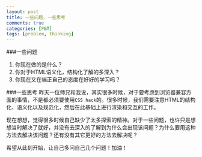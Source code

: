 ```yaml
---
layout: post
title: 一些问题，一些思考
comments: true
categories: [P&T]
tags: [problem, thinking]
---
```


###一些问题

1. 你现在做的是什么？
2. 你对于HTML语义化，结构化了解的多深入？
3. 你现在又在端正自己的态度在好好的学习吗？

###一些思考
昨天一位师兄和我说，其实很多时候，对于要考虑到浏览器兼容方面的事情，不是都必须要使用`CSS hack`的。很多时候，我们需要注意HTML的结构化、语义化以及规范化，然后在此基础上进行渲染和交互的工作。

现在想想，觉得很多时候自己缺少了太多探索的精神。对于一些问题，也许只是想想当时解决了就好，并没有去深入的了解到为什么会出现该问题？为什么要用这种方法去解决该问题？还有没有其它更好的方法去解决呢？

希望从此刻开始，让自己多问自己几个问题！加油！